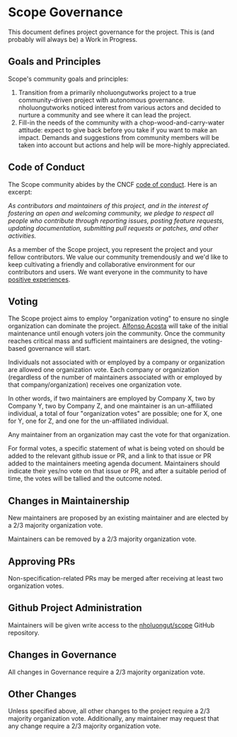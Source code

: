 # Scope Governance

This document defines project governance for the project. This is (and probably will always be) a Work in Progress.

## Goals and Principles

Scope's community goals and principles:

1. Transition from a primarily nholuongutworks project to a true community-driven project with autonomous governance. nholuongutworks noticed interest from various actors and decided to nurture a community and see where it can lead the project.
2. Fill-in the needs of the community with a chop-wood-and-carry-water attitude: expect to give back before you take if you want to make an impact. Demands and suggestions from community members will be taken into account but actions and help will be more-highly appreciated.

## Code of Conduct

The Scope community abides by the CNCF [code of conduct](https://github.com/cncf/foundation/blob/master/code-of-conduct.md). Here is an excerpt:

_As contributors and maintainers of this project, and in the interest of fostering an open and welcoming community, we pledge to respect all people who contribute through reporting issues, posting feature requests, updating documentation, submitting pull requests or patches, and other activities._

As a member of the Scope project, you represent the project and your fellow contributors.
We value our community tremendously and we'd like to keep cultivating a friendly and collaborative
environment for our contributors and users. We want everyone in the community to have
[positive experiences](https://www.cncf.io/blog/2016/12/14/diversity-scholarship-series-one-software-engineers-unexpected-cloudnativecon-kubecon-experience).

## Voting

The Scope project aims to employ "organization voting" to ensure no single organization can dominate the project. [Alfonso Acosta](https://github.com/2opremio) will take of the initial maintenance until enough voters join the community. Once the community reaches critical mass and sufficient maintainers are designed, the voting-based governance will start.

Individuals not associated with or employed by a company or organization are allowed one organization vote.
Each company or organization (regardless of the number of maintainers associated with or employed by that company/organization) receives one organization vote.

In other words, if two maintainers are employed by Company X, two by Company Y, two by Company Z, and one maintainer is an un-affiliated individual, a total of four "organization votes" are possible; one for X, one for Y, one for Z, and one for the un-affiliated individual.

Any maintainer from an organization may cast the vote for that organization.

For formal votes, a specific statement of what is being voted on should be added to the relevant github issue or PR, and a link to that issue or PR added to the maintainers meeting agenda document.
Maintainers should indicate their yes/no vote on that issue or PR, and after a suitable period of time, the votes will be tallied and the outcome noted.

## Changes in Maintainership

New maintainers are proposed by an existing maintainer and are elected by a 2/3 majority organization vote.

Maintainers can be removed by a 2/3 majority organization vote.

## Approving PRs

Non-specification-related PRs may be merged after receiving at least two organization votes.

## Github Project Administration

Maintainers will be given write access to the [nholuongut/scope](https://github.com/nholuongut/scope) GitHub repository.

## Changes in Governance

All changes in Governance require a 2/3 majority organization vote.

## Other Changes

Unless specified above, all other changes to the project require a 2/3 majority organization vote.
Additionally, any maintainer may request that any change require a 2/3 majority organization vote.
